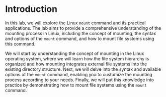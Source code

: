# Introduction

In this lab, we will explore the Linux `mount` command and its practical applications. The lab aims to provide a comprehensive understanding of the mounting process in Linux, including the concept of mounting, the syntax and options of the `mount` command, and how to mount file systems using this command.

We will start by understanding the concept of mounting in the Linux operating system, where we will learn how the file system hierarchy is organized and how mounting integrates external file systems into the existing directory structure. Next, we will delve into the syntax and available options of the `mount` command, enabling you to customize the mounting process according to your needs. Finally, we will put this knowledge into practice by demonstrating how to mount file systems using the `mount` command.
